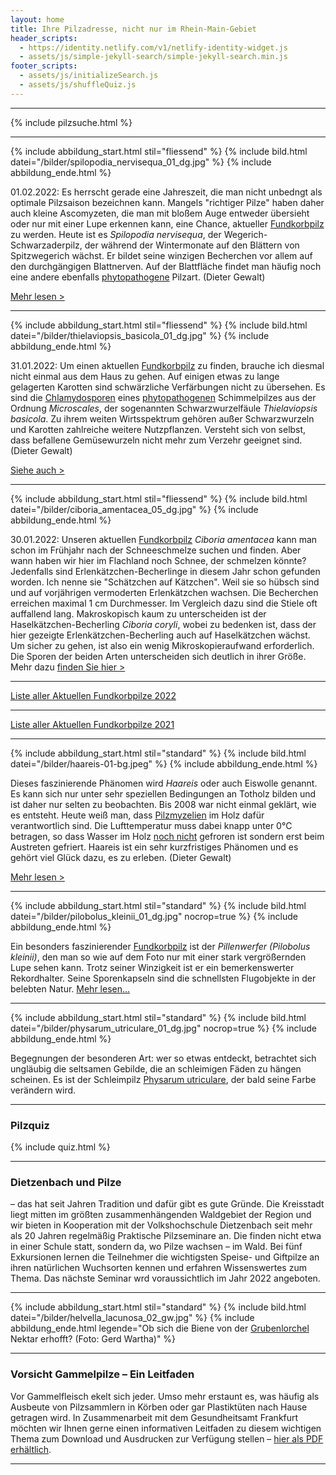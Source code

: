 ```yaml
---
layout: home
title: Ihre Pilzadresse, nicht nur im Rhein-Main-Gebiet
header_scripts:
  - https://identity.netlify.com/v1/netlify-identity-widget.js
  - assets/js/simple-jekyll-search/simple-jekyll-search.min.js
footer_scripts:
  - assets/js/initializeSearch.js
  - assets/js/shuffleQuiz.js
---
```

- - -

{% include pilzsuche.html %}

- - -

{% include abbildung_start.html stil="fliessend" %}
{% include bild.html datei="/bilder/spilopodia_nervisequa_01_dg.jpg" %}
{% include abbildung_ende.html %}

01.02.2022: Es herrscht gerade eine Jahreszeit, die man nicht unbedngt als optimale Pilzsaison bezeichnen kann. Mangels "richtiger Pilze" haben daher auch kleine Ascomyzeten, die man mit bloßem Auge entweder übersieht oder nur mit einer Lupe erkennen kann, eine Chance, aktueller [Fundkorbpilz](AA "Glossar-") zu werden. Heute ist es *Spilopodia nervisequa*, der Wegerich-Schwarzaderpilz, der während der Wintermonate auf den Blättern von Spitzwegerich wächst. Er bildet seine winzigen Becherchen vor allem auf den durchgängigen Blattnerven. Auf der Blattfläche findet man häufig noch eine andere ebenfalls [phytopathogene](phytopathogen "Glossar") Pilzart. (Dieter Gewalt)

[Mehr lesen >](/pilze/spilopodia-nervisequa-wegerich-schwarzaderpilz)

<div style="clear:  both"></div>

- - -

{% include abbildung_start.html stil="fliessend" %}
{% include bild.html datei="/bilder/thielaviopsis_basicola_01_dg.jpg" %}
{% include abbildung_ende.html %}

31.01.2022: Um einen aktuellen [Fundkorbpilz](AA "Glossar-") zu finden, brauche ich diesmal nicht einmal aus dem Haus zu gehen. Auf einigen etwas zu lange gelagerten Karotten sind schwärzliche Verfärbungen nicht zu übersehen. Es sind die [Chlamydosporen](Chlamydosporen "Glossar") eines [phytopathogenen](phytopathogen "Glossar") Schimmelpilzes aus der Ordnung *Microscales*, der sogenannten Schwarzwurzelfäule *Thielaviopsis basicola*. Zu ihrem weiten Wirtsspektrum gehören außer Schwarzwurzeln und Karotten zahlreiche weitere Nutzpflanzen. Versteht sich von selbst, dass befallene Gemüsewurzeln nicht mehr zum Verzehr geeignet sind. (Dieter Gewalt)

[Siehe auch >](/pilze/thielaviopsis-basicola-schwarzwurzelfäule)

<div style="clear:  both"></div>

- - -

{% include abbildung_start.html stil="fliessend" %}
{% include bild.html datei="/bilder/ciboria_amentacea_05_dg.jpg" %}
{% include abbildung_ende.html %}

30.01.2022: Unseren aktuellen [Fundkorbpilz](AA "Glossar-") *Ciboria amentacea* kann man schon im Frühjahr nach der Schneeschmelze suchen und finden. Aber wann haben wir hier im Flachland noch Schnee, der schmelzen könnte? Jedenfalls sind Erlenkätzchen-Becherlinge in diesem Jahr schon gefunden worden. Ich nenne sie "Schätzchen auf Kätzchen". Weil sie so hübsch sind und auf vorjährigen vermoderten Erlenkätzchen wachsen. Die Becherchen erreichen maximal 1 cm Durchmesser. Im Vergleich dazu sind die Stiele oft auffallend lang. Makroskopisch kaum zu unterscheiden ist der Haselkätzchen-Becherling *Ciboria coryli*, wobei zu bedenken ist, dass der hier gezeigte Erlenkätzchen-Becherling auch auf Haselkätzchen wächst. Um sicher zu gehen, ist also ein wenig Mikroskopieraufwand erforderlich. Die Sporen der beiden Arten unterscheiden sich deutlich in ihrer Größe. Mehr dazu [finden Sie hier >](/pilze/ciboria-amentacea-erlenkätzchen-becherling)

<div style="clear:  both"></div>

- - -

[Liste aller Aktuellen Fundkorbpilze 2022](/artikel/liste-aller-aktuellen-fundkorbpilze-2022.html)

- - -

[Liste aller Aktuellen Fundkorbpilze 2021](/artikel/liste-aller-aktuellen-fundkorbpilze-2021.html)

- - -

{% include abbildung_start.html stil="standard" %}
{% include bild.html datei="/bilder/haareis-01-bg.jpeg" %}
{% include abbildung_ende.html %}

Dieses faszinierende Phänomen wird *Haareis* oder auch Eiswolle genannt. Es kann sich nur unter sehr speziellen Bedingungen an Totholz bilden und ist daher nur selten zu beobachten. Bis 2008 war nicht einmal geklärt, wie es entsteht. Heute weiß man, dass [Pilzmyzelien](Myzel "Glossar") im Holz dafür verantwortlich sind. Die Lufttemperatur muss dabei knapp unter 0°C betragen, so dass Wasser im Holz <ins>noch nicht</ins> gefroren ist sondern erst beim Austreten gefriert. Haareis ist ein sehr kurzfristiges Phänomen und es gehört viel Glück dazu, es zu erleben. (Dieter Gewalt)

[Mehr lesen >](/artikel/haareis)

- - -

{% include abbildung_start.html stil="standard" %}
{% include bild.html datei="/bilder/pilobolus_kleinii_01_dg.jpg" nocrop=true %}
{% include abbildung_ende.html %}

Ein besonders faszinierender [Fundkorbpilz](AA "Glossar-") ist der *Pillenwerfer (Pilobolus kleinii)*, den man so wie auf dem Foto nur mit einer stark vergrößernden Lupe sehen kann. Trotz seiner Winzigkeit ist er ein bemerkenswerter Rekordhalter. Seine Sporenkapseln sind die schnellsten Flugobjekte in der belebten Natur. [Mehr lesen...](/pilze/pilobolus-kleinii-pillenwerfer)

- - -

{% include abbildung_start.html stil="standard" %}
{% include bild.html datei="/bilder/physarum_utriculare_01_dg.jpg" nocrop=true %}
{% include abbildung_ende.html %}

Begegnungen der besonderen Art: wer so etwas entdeckt, betrachtet sich ungläubig die seltsamen Gebilde, die an schleimigen Fäden zu hängen scheinen. Es ist der Schleimpilz [Physarum utriculare](/pilze/physarum-utriculare-fadenfruchtschleimpilz), der bald seine Farbe verändern wird.

- - -

### Pilzquiz

{% include quiz.html %}

- - -

### Dietzenbach und Pilze

– das hat seit Jahren Tradition und dafür gibt es gute Gründe. Die Kreisstadt liegt mitten im größten zusammenhängenden Waldgebiet der Region und wir bieten in Kooperation mit der Volkshochschule Dietzenbach seit mehr als 20 Jahren regelmäßig Praktische Pilzseminare an. Die finden nicht etwa in einer Schule statt, sondern da, wo Pilze wachsen – im Wald. Bei fünf Exkursionen lernen die Teilnehmer die wichtigsten Speise- und Giftpilze an ihren natürlichen Wuchsorten kennen und erfahren Wissenswertes zum Thema. Das nächste Seminar wrd voraussichtlich im Jahr 2022 angeboten.  

- - -

{% include abbildung_start.html stil="standard" %}
{% include bild.html datei="/bilder/helvella_lacunosa_02_gw.jpg" %}
{% include abbildung_ende.html legende="Ob sich die Biene von der <a href='/pilze/helvella-lacunosa-grubenlorchel'>Grubenlorchel</a> Nektar erhofft?  (Foto: Gerd Wartha)" %}

- - -

### Vorsicht Gammelpilze – Ein Leitfaden

Vor Gammelfleisch ekelt sich jeder. Umso mehr erstaunt es, was häufig als Ausbeute von Pilzsammlern in Körben oder gar Plastiktüten nach Hause getragen wird. In Zusammenarbeit mit dem Gesundheitsamt Frankfurt möchten wir Ihnen gerne einen informativen Leitfaden zu diesem wichtigen Thema zum Download und Ausdrucken zur Verfügung stellen – [hier als PDF erhältlich](/assets/docs/Fundkorb.de-Gammelpilze.pdf).

- - -